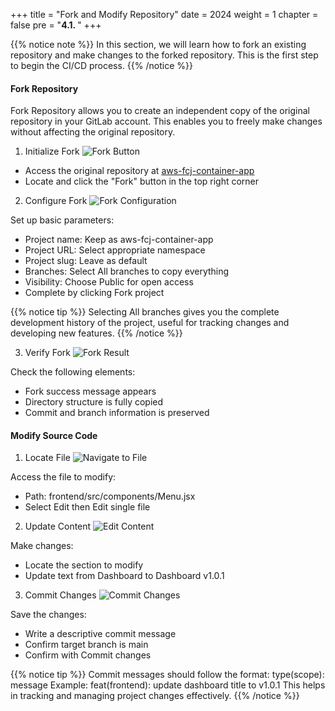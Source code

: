 +++
title = "Fork and Modify Repository"
date = 2024
weight = 1
chapter = false
pre = "<b>4.1. </b>"
+++

{{% notice note %}}
In this section, we will learn how to fork an existing repository and make changes to the forked repository. This is the first step to begin the CI/CD process.
{{% /notice %}}

#### Fork Repository

Fork Repository allows you to create an independent copy of the original repository in your GitLab account. This enables you to freely make changes without affecting the original repository.

1. Initialize Fork
![Fork Button](/images/4-cicd-gitlab/4.1.1.png)

- Access the original repository at [aws-fcj-container-app](https://gitlab.com/fcj-lab/aws-fcj-container-app)
- Locate and click the "Fork" button in the top right corner

2. Configure Fork
![Fork Configuration](/images/4-cicd-gitlab/4.1.2.png)

Set up basic parameters:
- Project name: Keep as aws-fcj-container-app
- Project URL: Select appropriate namespace
- Project slug: Leave as default
- Branches: Select All branches to copy everything
- Visibility: Choose Public for open access
- Complete by clicking Fork project

{{% notice tip %}}
Selecting All branches gives you the complete development history of the project, useful for tracking changes and developing new features.
{{% /notice %}}

3. Verify Fork
![Fork Result](/images/4-cicd-gitlab/4.1.3.png)

Check the following elements:
- Fork success message appears
- Directory structure is fully copied
- Commit and branch information is preserved

#### Modify Source Code

1. Locate File
![Navigate to File](/images/4-cicd-gitlab/4.1.4.png)

Access the file to modify:
- Path: frontend/src/components/Menu.jsx
- Select Edit then Edit single file

2. Update Content
![Edit Content](/images/4-cicd-gitlab/4.1.5.png)

Make changes:
- Locate the section to modify
- Update text from Dashboard to Dashboard v1.0.1

3. Commit Changes
![Commit Changes](/images/4-cicd-gitlab/4.1.6.png)

Save the changes:
- Write a descriptive commit message
- Confirm target branch is main
- Confirm with Commit changes

{{% notice tip %}}
Commit messages should follow the format: type(scope): message
Example: feat(frontend): update dashboard title to v1.0.1
This helps in tracking and managing project changes effectively.
{{% /notice %}}